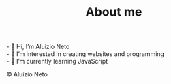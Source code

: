 
<header><h1>About me</h1></header>
<body>
<p>- 👋 Hi, I’m Aluizio Neto <br>
- 👀 I’m interested in creating websites and programming <br>
- 🌱 I’m currently learning JavaScript
</p>
</body>
<footer>©️ Aluízio Neto</footer>
